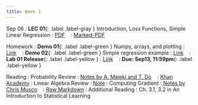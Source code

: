 ```yaml
---
title: Week 1
---
```



Sep 06
: **LEC 01**{: .label .label-gray } Introduction, Loss Functions, Simple Linear Regression
  : [PDF](lectures/01-intro/Lec01.pdf) &nbsp;&nbsp;
  : [Marked-PDF](lectures/01-intro/Lec01-marked.pdf)

Homework
: **Demo 01**{: .label .label-green } Numpy, arrays, and plotting
  : [Link](https://drive.google.com/file/d/1QEEYJNHMHWN1zRIcjgWPShYeXpkcI0ko/view) &nbsp;&nbsp;
: **Demo 02**{: .label .label-green } Simple regression example
  : [Link](https://drive.google.com/file/d/10kzCVJuSTf6xuG_M2o6G4iyM5Y991oMc/view) &nbsp;&nbsp;
: **Lab 01 Release**{: .label .label-yellow } 
  : [Link](#) &nbsp;&nbsp;
  : **Due: Sep13, 11:59pm**{: .label .label-yellow }

Reading
: Probability Review 
  : [Notes by A. Maleki and T. Do](https://cs229.stanford.edu/section/cs229-prob.pdf) &nbsp;&nbsp;
  : [Khan Academy](https://www.khanacademy.org/math/statistics-probability/random-variables-stats-library)
: Linear Algebra Review
  : [Note](https://web.stanford.edu/class/cs246/handouts/CS246_LinAlg_review.pdf)
: Computing Gradient
  : [Notes by Chris Musco](https://www.chrismusco.com/machinelearning2023_grad/gradient_practice.pdf) &nbsp;&nbsp;
  : [Raw Markdown](https://www.chrismusco.com/machinelearning2023_grad/gradient_practice.md)
: Additional Reading
  : Ch. 3.1, 3.2 in An Introduction to Statistical Learning